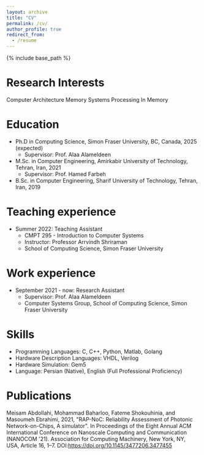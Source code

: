 ```yaml
---
layout: archive
title: "CV"
permalink: /cv/
author_profile: true
redirect_from:
  - /resume
---
```


{% include base_path %}

Research Interests
======
Computer Architecture
Memory Systems
Processing In Memory

Education
======
* Ph.D in Computing Science, Simon Fraser University, BC, Canada, 2025 (expected)
  * Supervisor: Prof. Alaa Alameldeen
* M.Sc. in Computer Engineering, Amirkabir University of Technology, Tehran, Iran, 2021
  * Supervisor: Prof. Hamed Farbeh
* B.Sc. in Computer Engineering, Sharif University of Technology, Tehran, Iran, 2019 

Teaching experience
======
* Summer 2022: Teaching Assistant
  * CMPT 295 - Introduction to Computer Systems
  * Instructor: Professor Arrvindh Shriraman
  * School of Computing Science, Simon Fraser University

Work experience
======
* September 2021 - now: Research Assistant
  * Supervisor: Prof. Alaa Alameldeen
  * Computer Systems Group, School of Computing Science, Simon Fraser University

Skills
======
* Programming Languages: C, C++, Python, Matlab, Golang
* Hardware Description Languages: VHDL, Verilog
* Hardware Simulation: Gem5
* Language: Persian (Native), English (Full Professional Proficiency)

Publications
======
Meisam Abdollahi, Mohammad Baharloo, Fateme Shokouhinia, and Masoumeh Ebrahimi, 2021, "RAP-NoC: Reliability
Assessment of Photonic Network-on-Chips, A simulator". In Proceedings of the Eight Annual ACM International
Conference on Nanoscale Computing and Communication (NANOCOM '21). Association for Computing Machinery, New
York, NY, USA, Article 16, 1–7. DOI:https://doi.org/10.1145/3477206.3477455
